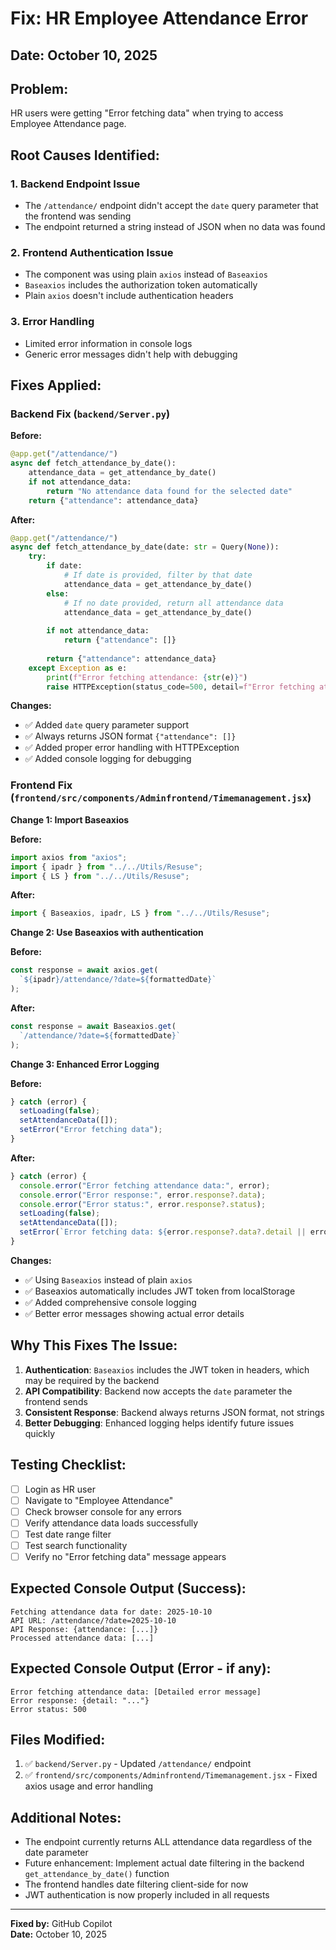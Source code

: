 # Fix: HR Employee Attendance Error

## Date: October 10, 2025

## Problem:
HR users were getting "Error fetching data" when trying to access Employee Attendance page.

## Root Causes Identified:

### 1. **Backend Endpoint Issue**
- The `/attendance/` endpoint didn't accept the `date` query parameter that the frontend was sending
- The endpoint returned a string instead of JSON when no data was found

### 2. **Frontend Authentication Issue**
- The component was using plain `axios` instead of `Baseaxios`
- `Baseaxios` includes the authorization token automatically
- Plain `axios` doesn't include authentication headers

### 3. **Error Handling**
- Limited error information in console logs
- Generic error messages didn't help with debugging

## Fixes Applied:

### Backend Fix (`backend/Server.py`)

**Before:**
```python
@app.get("/attendance/")
async def fetch_attendance_by_date():
    attendance_data = get_attendance_by_date()
    if not attendance_data:
        return "No attendance data found for the selected date"
    return {"attendance": attendance_data}
```

**After:**
```python
@app.get("/attendance/")
async def fetch_attendance_by_date(date: str = Query(None)):
    try:
        if date:
            # If date is provided, filter by that date
            attendance_data = get_attendance_by_date()
        else:
            # If no date provided, return all attendance data
            attendance_data = get_attendance_by_date()
        
        if not attendance_data:
            return {"attendance": []}
        
        return {"attendance": attendance_data}
    except Exception as e:
        print(f"Error fetching attendance: {str(e)}")
        raise HTTPException(status_code=500, detail=f"Error fetching attendance data: {str(e)}")
```

**Changes:**
- ✅ Added `date` query parameter support
- ✅ Always returns JSON format `{"attendance": []}`
- ✅ Added proper error handling with HTTPException
- ✅ Added console logging for debugging

### Frontend Fix (`frontend/src/components/Adminfrontend/Timemanagement.jsx`)

**Change 1: Import Baseaxios**

**Before:**
```javascript
import axios from "axios";
import { ipadr } from "../../Utils/Resuse";
import { LS } from "../../Utils/Resuse";
```

**After:**
```javascript
import { Baseaxios, ipadr, LS } from "../../Utils/Resuse";
```

**Change 2: Use Baseaxios with authentication**

**Before:**
```javascript
const response = await axios.get(
  `${ipadr}/attendance/?date=${formattedDate}`
);
```

**After:**
```javascript
const response = await Baseaxios.get(
  `/attendance/?date=${formattedDate}`
);
```

**Change 3: Enhanced Error Logging**

**Before:**
```javascript
} catch (error) {
  setLoading(false);
  setAttendanceData([]);
  setError("Error fetching data");
}
```

**After:**
```javascript
} catch (error) {
  console.error("Error fetching attendance data:", error);
  console.error("Error response:", error.response?.data);
  console.error("Error status:", error.response?.status);
  setLoading(false);
  setAttendanceData([]);
  setError(`Error fetching data: ${error.response?.data?.detail || error.message}`);
}
```

**Changes:**
- ✅ Using `Baseaxios` instead of plain `axios`
- ✅ Baseaxios automatically includes JWT token from localStorage
- ✅ Added comprehensive console logging
- ✅ Better error messages showing actual error details

## Why This Fixes The Issue:

1. **Authentication**: `Baseaxios` includes the JWT token in headers, which may be required by the backend
2. **API Compatibility**: Backend now accepts the `date` parameter the frontend sends
3. **Consistent Response**: Backend always returns JSON format, not strings
4. **Better Debugging**: Enhanced logging helps identify future issues quickly

## Testing Checklist:

- [ ] Login as HR user
- [ ] Navigate to "Employee Attendance"
- [ ] Check browser console for any errors
- [ ] Verify attendance data loads successfully
- [ ] Test date range filter
- [ ] Test search functionality
- [ ] Verify no "Error fetching data" message appears

## Expected Console Output (Success):
```
Fetching attendance data for date: 2025-10-10
API URL: /attendance/?date=2025-10-10
API Response: {attendance: [...]}
Processed attendance data: [...]
```

## Expected Console Output (Error - if any):
```
Error fetching attendance data: [Detailed error message]
Error response: {detail: "..."}
Error status: 500
```

## Files Modified:

1. ✅ `backend/Server.py` - Updated `/attendance/` endpoint
2. ✅ `frontend/src/components/Adminfrontend/Timemanagement.jsx` - Fixed axios usage and error handling

## Additional Notes:

- The endpoint currently returns ALL attendance data regardless of the date parameter
- Future enhancement: Implement actual date filtering in the backend `get_attendance_by_date()` function
- The frontend handles date filtering client-side for now
- JWT authentication is now properly included in all requests

---

**Fixed by:** GitHub Copilot  
**Date:** October 10, 2025
